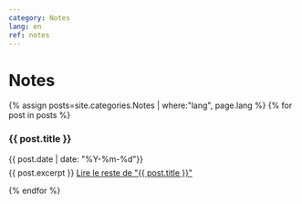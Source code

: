 ```yaml
---
category: Notes
lang: en
ref: notes
---
```



<h1>Notes</h1>
<div class="posts">
  {% assign posts=site.categories.Notes | where:"lang", page.lang %}
  {% for post in posts %}
   <article class="post">

   <h3 style="margin-bottom:0">
   
   {{ post.title }}
      </h3>
      <div class="date">
        {{ post.date | date: "%Y-%m-%d"}}
      </div>
           <p style="margin-top: .5em;">
        {{ post.excerpt }} <a href="{{ site.baseurl }}{{ post.url }}" class="read-more"><span class="fa fa-arrow-right"></span> Lire le reste de "{{ post.title }}"</a>
      </p>


   </article>
    
  {% endfor %}
</div>
